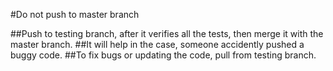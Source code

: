 #Do not push to master branch

##Push to testing branch, after it verifies all the tests, then merge it with the master branch.
##It will help in the case, someone accidently pushed a buggy code.
##To fix bugs or updating the code, pull from testing branch.